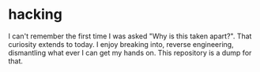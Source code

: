# hacking

I can't remember the first time I was asked "Why is this taken apart?". That curiosity extends to today. I enjoy breaking into, reverse engineering, dismantling what ever I can get my hands on. This repository is a dump for that.

